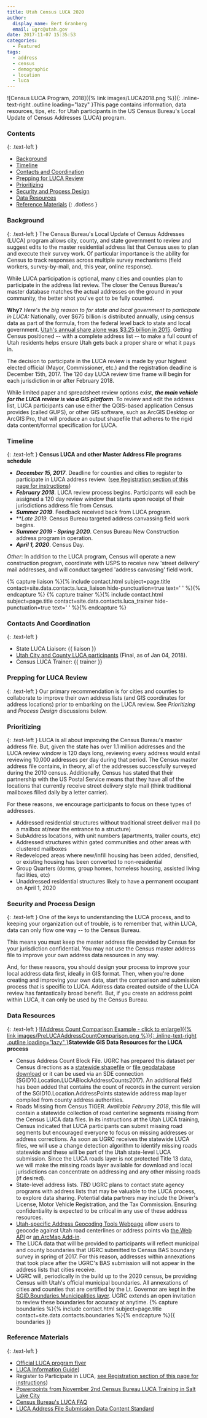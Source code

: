 ```yaml
---
title: Utah Census LUCA 2020
author:
  display_name: Bert Granberg
  email: ugrc@utah.gov
date: 2017-11-07 15:35:53
categories:
  - Featured
tags:
  - address
  - census
  - demographic
  - location
  - luca
---
```

![Census LUCA Program, 2018]({% link images/LUCA2018.png %}){: .inline-text-right .outline loading="lazy" }This page contains information, data resources, tips, etc. for Utah participants in the US Census Bureau's Local Update of Census Addresses (LUCA) program.

### Contents
{: .text-left }
- [Background](#background)
- [Timeline](#timeline)
- [Contacts and Coordination](#contacts-and-coordination)
- [Prepping for LUCA Review](#prepping-for-the-luca-review)
- [Prioritizing](#prioritizing)
- [Security and Process Design](#security-and-process-design)
- [Data Resources](#data-resources)
- [Reference Materials](#reference-materials)
{: .dotless }

### Background
{: .text-left }
The Census Bureau's Local Update of Census Addresses (LUCA) program allows city, county, and state government to review and suggest edits to the master residential address list that Census uses to plan and execute their survey work. Of particular importance is the ability for Census to track responses across multiple survey mechanisms (field workers, survey-by-mail, and, this year, online response).

While LUCA participation is optional, many cities and counties plan to participate in the address list review. The closer the Census Bureau's master database matches the actual addresses on the ground in your community, the better shot you've got to be fully counted.

**Why?** _Here's the big reason to for state and local government to participate in LUCA:_ Nationally, over $675 billion is distributed annually, using census data as part of the formula, from the federal level back to state and local government. [Utah's annual share alone was $3.25 billion in 2015](https://gwipp.gwu.edu/sites/gwipp.gwu.edu/files/downloads/Utah%20CFD%2008-18-17.pdf). Getting Census positioned -- with a complete address list -- to make a full count of Utah residents helps ensure Utah gets back a proper share or what it pays in.

The decision to participate in the LUCA review is made by your highest elected official (Mayor, Commissioner, etc.) and the registration deadline is December 15th, 2017. The 120 day LUCA review time frame will begin for each jurisdiction in or after February 2018.

While limited paper and spreadsheet review options exist, **_the main vehicle for the LUCA review is via a GIS platform_**. To review and edit the address list, LUCA participants can use either the QGIS-based application Census provides (called GUPS), or other GIS software, such as ArcGIS Desktop or ArcGIS Pro, that will produce an output shapefile that adheres to the rigid data content/formal specification for LUCA.

### Timeline
{: .text-left }
**Census LUCA and other Master Address File programs schedule**

- **_December 15, 2017_**. Deadline for counties and cities to register to participate in LUCA address review. ([see Registration section of this page for instructions](https://www.census.gov/geo/partnerships/luca.html))
- **_February 2018_**. LUCA review process begins. Participants will each be assigned a 120 day review window that starts upon receipt of their jurisdictions address file from Census.
- **_Summer 2019_**. Feedback received back from LUCA program.
- **_Late 2019_*.* Census Bureau targeted address canvassing field work begins.
- **_Summer 2019 - Spring 2020_**. Census Bureau New Construction address program in operation.
- **_April 1, 2020_**. Census Day.

_Other_: In addition to the LUCA program, Census will operate a new construction program, coordinate with USPS to receive new 'street delivery' mail addresses, and will conduct targeted 'address canvasing' field work.

{% capture liaison %}{% include contact.html subject=page.title contact=site.data.contacts.luca_liaison hide-punctuation=true text=' ' %}{% endcapture %}
{% capture trainer %}{% include contact.html subject=page.title contact=site.data.contacts.luca_trainer hide-punctuation=true text=' ' %}{% endcapture %}
### Contacts And Coordination
{: .text-left }
- State LUCA Liaison: {{ liaison }}
- [Utah City and County LUCA participants](https://docs.google.com/a/utah.gov/spreadsheets/d/1uhPiDjofUyz9C4PKXkV-5i0Uyawfd1ozu_y2uffwsR0/edit?usp=sharing) (Final, as of Jan 04, 2018).
- Census LUCA Trainer: {{ trainer }}

### Prepping for LUCA Review
{: .text-left }
Our primary recommendation is for cities and counties to collaborate to improve their own address lists (and GIS coordinates for address locations) prior to embarking on the LUCA review. See _Prioritizing_ and _Process Design_ discussions below.

### Prioritizing
{: .text-left }
LUCA is all about improving the Census Bureau's master address file. But, given the state has over 1.1 million addresses and the LUCA review window is 120 days long, reviewing every address would entail reviewing 10,000 addresses per day during that period. The Census master address file contains, in theory, all of the addresses successfully surveyed during the 2010 census. Additionally, Census has stated that their partnership with the US Postal Service means that they have all of the locations that currently receive street delivery style mail (think traditional mailboxes filled daily by a letter carrier).

For these reasons, we encourage participants to focus on these types of addresses.

- Addressed residential structures without traditional street deliver mail (to a mailbox at/near the entrance to a structure)
- SubAddress locations, with unit numbers (apartments, trailer courts, etc)
- Addressed structures within gated communities and other areas with clustered mailboxes
- Redeveloped areas where new/infill housing has been added, densified, or existing housing has been converted to non-residential
- Group Quarters (dorms, group homes, homeless housing, assisted living facilities, etc)
- Unaddressed residential structures likely to have a permanent occupant on April 1, 2020

### Security and Process Design
{: .text-left }
One of the keys to understanding the LUCA process, and to keeping your organization out of trouble, is to remember that, within LUCA, data can only flow one way -- to the Census Bureau.

This means you must keep the master address file provided by Census for your jurisdiction confidential. You may not use the Census master address file to improve your own address data resources in any way.

And, for these reasons, you should design your process to improve your local address data first, ideally in GIS format. Then, when you're done creating and improving your own data, start the comparison and submission process that is specific to LUCA. Address data created outside of the LUCA review has fantastically broad benefit. But, if you create an address point within LUCA, it can only be used by the Census Bureau.

### Data Resources
{: .text-left }
[![Address Count Comparison Example - click to enlarge]({% link images/PreLUCAAddressCountComparison.png %}){: .inline-text-right .outline loading="lazy" }](https://docs.google.com/presentation/d/1hSYqhRELa7idGcsfsF7Cnb1BqNfMl1zqInk_yud65-4/edit#slide=id.p)**Statewide GIS Data Resources for the LUCA process**

- Census Address Count Block File. UGRC has prepared this dataset per Census directions as a [statewide shapefile](https://drive.google.com/file/d/1UvxJVLQo4mYxXD6V5CPcuzGJHyPII-Sm/view?usp=sharing) or [file geodatabase download](https://drive.google.com/file/d/1Nm_q7k7bHet-s2ZsPVXrI27m70ztrBiE/view?usp=sharing) or it can be used via an SDE connection (SGID10.Location.LUCABlockAddressCounts2017). An additional field has been added that contains the count of records in the current version of the SGID10.Location.AddressPoints statewide address map layer compiled from county address authorities.
- Roads Missing from Census TIGER. _Available February 2018_, this file will contain a statewide collection of road centerline segments missing from the Census LUCA data files. In its instructions at the Utah LUCA training, Census indicated that LUCA participants can submit missing road segments but encouraged everyone to focus on missing addresses or address corrections. As soon as UGRC receives the statewide LUCA files, we will use a change detection algorithm to identify missing roads statewide and these will be part of the Utah state-level LUCA submission. Since the LUCA roads layer is not protected Title 13 data, we will make the missing roads layer available for download and local jurisdictions can concentrate on addressing and any other missing roads (if desired).
- State-level address lists. _TBD_ UGRC plans to contact state agency programs with address lists that may be valuable to the LUCA process, to explore data sharing. Potential data partners may include the Driver's License, Motor Vehicle Registration, and the Tax Commission. Ensuring confidentiality is expected to be critical in any use of these address resources.
- [Utah-specific Address Geocoding Tools Webpage](/products/sgid/address) allow users to geocode against Utah road centerlines or address points via [the Web API](https://api.mapserv.utah.gov) or [an ArcMap Add-in](/products/sgid/address).
- The LUCA data that will be provided to participants will reflect municipal and county boundaries that UGRC submitted to Census BAS boundary survey in spring of 2017. For this reason, addresses within annexations that took place after the UGRC's BAS submission will not appear in the address lists that cities receive.
- UGRC will, periodically in the build up to the 2020 census, be providing Census with Utah's official municipal boundaries. All annexations of cities and counties that are certified by the Lt. Governor are kept in the [SGID.Boundaries.Municipalities layer](/products/sgid/boundaries/municipal). UGRC extends an open invitation to review these boundaries for accuracy at anytime. {% capture boundaries %}{% include contact.html subject=page.title contact=site.data.contacts.boundaries %}{% endcapture %}{{ boundaries }}

### Reference Materials
{: .text-left }
- [Official LUCA program flyer](https://www2.census.gov/geo/pdfs/partnerships/luca/2020CensusLUCA_Flyer.pdf)
- [LUCA Information Guide](https://www2.census.gov/geo/pdfs/partnerships/luca/2020LUCA_InfoGuide.pdf))
- Register to Participate in LUCA, [see Registration section of this page for instructions](https://www.census.gov/geo/partnerships/luca.html))
- [Powerpoints from November 2nd Census Bureau LUCA Training in Salt Lake City](https://drive.google.com/file/d/0BxoOAQyOvGgaOHhPSXhCTEdBdnN6a0d2VTk3OW5iVjdBXzAw/view?usp=sharing)
- [Census Bureau's LUCA FAQ](https://www2.census.gov/geo/pdfs/partnerships/luca/2020LUCA_FAQ.pdf)
- [LUCA Address File Submission Data Content Standard](https://drive.google.com/file/d/0BxoOAQyOvGgaaWtpTmc1aHVvRFZ6SGh0RHNpbjZlSU9yOVVj/view?usp=sharing)
